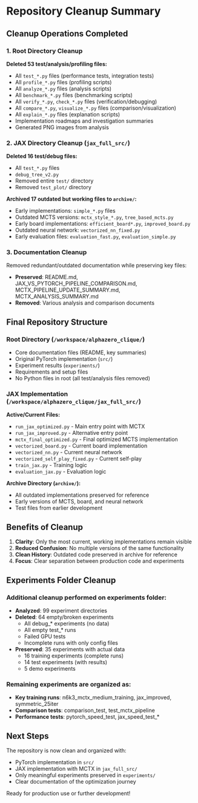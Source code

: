 # Repository Cleanup Summary

## Cleanup Operations Completed

### 1. Root Directory Cleanup
**Deleted 53 test/analysis/profiling files:**
- All `test_*.py` files (performance tests, integration tests)
- All `profile_*.py` files (profiling scripts)
- All `analyze_*.py` files (analysis scripts)
- All `benchmark_*.py` files (benchmarking scripts)
- All `verify_*.py`, `check_*.py` files (verification/debugging)
- All `compare_*.py`, `visualize_*.py` files (comparison/visualization)
- All `explain_*.py` files (explanation scripts)
- Implementation roadmaps and investigation summaries
- Generated PNG images from analysis

### 2. JAX Directory Cleanup (`jax_full_src/`)
**Deleted 16 test/debug files:**
- All `test_*.py` files
- `debug_tree_v2.py`
- Removed entire `test/` directory
- Removed `test_plot/` directory

**Archived 17 outdated but working files to `archive/`:**
- Early implementations: `simple_*.py` files
- Outdated MCTS versions: `mctx_style_*.py`, `tree_based_mcts.py`
- Early board implementations: `efficient_board*.py`, `improved_board.py`
- Outdated neural network: `vectorized_nn_fixed.py`
- Early evaluation files: `evaluation_fast.py`, `evaluation_simple.py`

### 3. Documentation Cleanup
Removed redundant/outdated documentation while preserving key files:
- **Preserved**: README.md, JAX_VS_PYTORCH_PIPELINE_COMPARISON.md, MCTX_PIPELINE_UPDATE_SUMMARY.md, MCTX_ANALYSIS_SUMMARY.md
- **Removed**: Various analysis and comparison documents

## Final Repository Structure

### Root Directory (`/workspace/alphazero_clique/`)
- Core documentation files (README, key summaries)
- Original PyTorch implementation (`src/`)
- Experiment results (`experiments/`)
- Requirements and setup files
- No Python files in root (all test/analysis files removed)

### JAX Implementation (`/workspace/alphazero_clique/jax_full_src/`)
**Active/Current Files:**
- `run_jax_optimized.py` - Main entry point with MCTX
- `run_jax_improved.py` - Alternative entry point
- `mctx_final_optimized.py` - Final optimized MCTS implementation
- `vectorized_board.py` - Current board implementation
- `vectorized_nn.py` - Current neural network
- `vectorized_self_play_fixed.py` - Current self-play
- `train_jax.py` - Training logic
- `evaluation_jax.py` - Evaluation logic

**Archive Directory (`archive/`):**
- All outdated implementations preserved for reference
- Early versions of MCTS, board, and neural network
- Test files from earlier development

## Benefits of Cleanup

1. **Clarity**: Only the most current, working implementations remain visible
2. **Reduced Confusion**: No multiple versions of the same functionality
3. **Clean History**: Outdated code preserved in archive for reference
4. **Focus**: Clear separation between production code and experiments

## Experiments Folder Cleanup

### Additional cleanup performed on experiments folder:
- **Analyzed**: 99 experiment directories
- **Deleted**: 64 empty/broken experiments
  - All debug_* experiments (no data)
  - All empty test_* runs
  - Failed GPU tests
  - Incomplete runs with only config files
- **Preserved**: 35 experiments with actual data
  - 16 training experiments (complete runs)
  - 14 test experiments (with results)
  - 5 demo experiments

### Remaining experiments are organized as:
- **Key training runs**: n6k3_mctx_medium_training, jax_improved, symmetric_25iter
- **Comparison tests**: comparison_test, test_mctx_pipeline
- **Performance tests**: pytorch_speed_test, jax_speed_test_*

## Next Steps

The repository is now clean and organized with:
- PyTorch implementation in `src/`
- JAX implementation with MCTX in `jax_full_src/`
- Only meaningful experiments preserved in `experiments/`
- Clear documentation of the optimization journey

Ready for production use or further development!